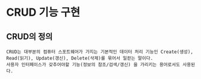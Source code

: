 # CRUD 기능 구현

## CRUD의 정의
```
CRUD는 대부분의 컴퓨터 스포트웨어가 가지는 기본적인 데이터 처리 기능인 Create(생성), Read(읽기), Update(갱신), Delete(삭제)를 묶어서 일컫는 말이다.
사용자 인터페이스가 갖추어야할 기능(정보의 참조/검색/갱신) 을 가리키는 용어로서도 사용된다.
```
